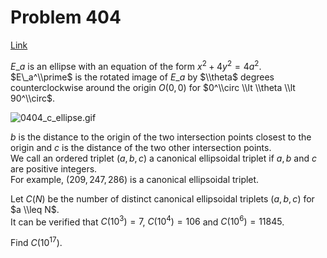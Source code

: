 # Problem 404

[Link](https://projecteuler.net/problem=404)

$E\_a$ is an ellipse with an equation of the form $x^2 + 4y^2 = 4a^2$.  
$E\_a^\\prime$ is the rotated image of $E\_a$ by $\\theta$ degrees counterclockwise around the origin $O(0, 0)$ for $0^\\circ \\lt \\theta \\lt 90^\\circ$. 

![0404_c_ellipse.gif](resources/images/0404_c_ellipse.gif?1678992056)

$b$ is the distance to the origin of the two intersection points closest to the origin and $c$ is the distance of the two other intersection points.  
We call an ordered triplet $(a, b, c)$ a canonical ellipsoidal triplet if $a, b$ and $c$ are positive integers.  
For example, $(209, 247, 286)$ is a canonical ellipsoidal triplet. 

Let $C(N)$ be the number of distinct canonical ellipsoidal triplets $(a, b, c)$ for $a \\leq N$.  
It can be verified that $C(10^3) = 7$, $C(10^4) = 106$ and $C(10^6) = 11845$. 

Find $C(10^{17})$.
